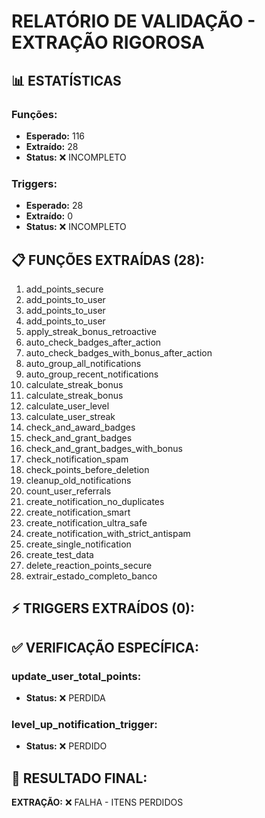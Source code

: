 # RELATÓRIO DE VALIDAÇÃO - EXTRAÇÃO RIGOROSA

## 📊 ESTATÍSTICAS

### Funções:
- **Esperado:** 116
- **Extraído:** 28
- **Status:** ❌ INCOMPLETO

### Triggers:
- **Esperado:** 28
- **Extraído:** 0
- **Status:** ❌ INCOMPLETO

## 📋 FUNÇÕES EXTRAÍDAS (28):

  1. add_points_secure
  2. add_points_to_user
  3. add_points_to_user
  4. add_points_to_user
  5. apply_streak_bonus_retroactive
  6. auto_check_badges_after_action
  7. auto_check_badges_with_bonus_after_action
  8. auto_group_all_notifications
  9. auto_group_recent_notifications
 10. calculate_streak_bonus
 11. calculate_streak_bonus
 12. calculate_user_level
 13. calculate_user_streak
 14. check_and_award_badges
 15. check_and_grant_badges
 16. check_and_grant_badges_with_bonus
 17. check_notification_spam
 18. check_points_before_deletion
 19. cleanup_old_notifications
 20. count_user_referrals
 21. create_notification_no_duplicates
 22. create_notification_smart
 23. create_notification_ultra_safe
 24. create_notification_with_strict_antispam
 25. create_single_notification
 26. create_test_data
 27. delete_reaction_points_secure
 28. extrair_estado_completo_banco

## ⚡ TRIGGERS EXTRAÍDOS (0):


## ✅ VERIFICAÇÃO ESPECÍFICA:

### update_user_total_points:
- **Status:** ❌ PERDIDA

### level_up_notification_trigger:
- **Status:** ❌ PERDIDO

## 🎯 RESULTADO FINAL:

**EXTRAÇÃO:** ❌ FALHA - ITENS PERDIDOS
